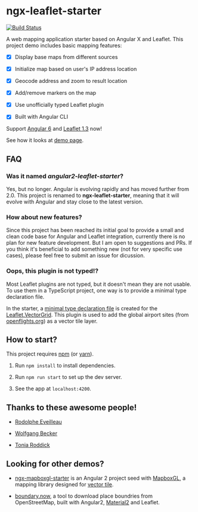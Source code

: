 # ngx-leaflet-starter

[![Build Status](https://travis-ci.org/haoliangyu/ngx-leaflet-starter.svg?branch=master)](https://github.com/haoliangyu/ngx-leaflet-starter)

A web mapping application starter based on Angular X and Leaflet. This project demo includes basic mapping features:

* [x] Display base maps from different sources

* [x] Initialize map based on user's IP address location

* [x] Geocode address and zoom to result location

* [x] Add/remove markers on the map

* [x] Use unofficially typed Leaflet plugin

* [x] Built with Angular CLI

Support [Angular 6](https://angular.io/) and [Leaflet 1.3](http://leafletjs.com/) now!

See how it looks at [demo page](http://haoliangyu.github.io/ngx-leaflet-starter/).

## FAQ

### Was it named _angular2-leaflet-starter_?

Yes, but no longer. Angular is evolving rapidly and has moved further from 2.0. This project is renamed to **ngx-leaflet-starter**, meaning that it will evolve with Angular and stay close to the latest version.

### How about new features?

Since this project has been reached its initial goal to provide a small and clean code base for Angular and Leaflet integration, currently there is no plan for new feature development. But I am open to suggestions and PRs. If you think it's beneficial to add something new (not for very specific use cases), please feel free to submit an issue for dicussion.

### Oops, this plugin is not typed!?

Most Leaflet plugins are not typed, but it doesn't mean they are not usable. To use them in a TypeScript project, one way is to provide a minimal type declaration file.

In the starter, a [minimal type declaration file](https://github.com/haoliangyu/ngx-leaflet-starter/blob/master/public_src/typings/leaflet.vectorgrid.d.ts) is created for the [Leaflet.VectorGrid](https://github.com/Leaflet/Leaflet.VectorGrid). This plugin is used to add the global airport sites (from [openflights.org](http://openflights.org/)) as a vector tile layer.

## How to start?

This project requires [npm](https://www.npmjs.com/) (or [yarn](https://yarnpkg.com/)).

1.  Run `npm install` to install dependencies.

2.  Run `npm run start` to set up the dev server.

3.  See the app at `localhost:4200`.

## Thanks to these awesome people!

* [Rodolphe Eveilleau](https://github.com/rdphv)

* [Wolfgang Becker](https://github.com/vimwb)

* [Tonia Roddick](https://github.com/troddick)

## Looking for other demos?

* [ngx-mapboxgl-starter](https://github.com/haoliangyu/ngx-mapboxgl-starter) is an Angular 2 project seed with [MapboxGL](https://www.mapbox.com/mapbox-gl-js/api/), a mapping library designed for [vector tile](https://www.mapbox.com/help/define-vector-tiles/).

* [boundary.now](https://github.com/haoliangyu/boundary.now), a tool to download place boundries from OpenStreetMap, built with Angular2, [Material2](https://github.com/angular/material2) and Leaflet.
